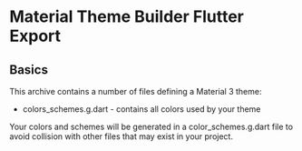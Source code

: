 
# Material Theme Builder Flutter Export

## Basics

This archive contains a number of files defining a Material 3 theme:

 * colors_schemes.g.dart        - contains all colors used by your theme

Your colors and schemes will be generated in a color_schemes.g.dart file to avoid collision
with other files that may exist in your project.
